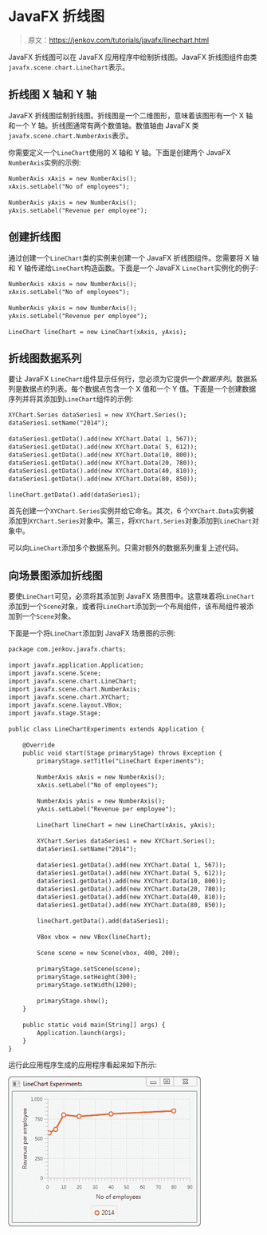 # JavaFX 折线图

> 原文：<https://jenkov.com/tutorials/javafx/linechart.html>

JavaFX 折线图可以在 JavaFX 应用程序中绘制折线图。JavaFX 折线图组件由类`javafx.scene.chart.LineChart`表示。

## 折线图 X 轴和 Y 轴

JavaFX 折线图绘制折线图。折线图是一个二维图形，意味着该图形有一个 X 轴和一个 Y 轴。折线图通常有两个数值轴。数值轴由 JavaFX 类`javafx.scene.chart.NumberAxis`表示。

你需要定义一个`LineChart`使用的 X 轴和 Y 轴。下面是创建两个 JavaFX `NumberAxis`实例的示例:

```
NumberAxis xAxis = new NumberAxis();
xAxis.setLabel("No of employees");

NumberAxis yAxis = new NumberAxis();
yAxis.setLabel("Revenue per employee");

```

## 创建折线图

通过创建一个`LineChart`类的实例来创建一个 JavaFX 折线图组件。您需要将 X 轴和 Y 轴传递给`LineChart`构造函数。下面是一个 JavaFX `LineChart`实例化的例子:

```
NumberAxis xAxis = new NumberAxis();
xAxis.setLabel("No of employees");

NumberAxis yAxis = new NumberAxis();
yAxis.setLabel("Revenue per employee");

LineChart lineChart = new LineChart(xAxis, yAxis);

```

## 折线图数据系列

要让 JavaFX `LineChart`组件显示任何行，您必须为它提供一个*数据序列*。数据系列是数据点的列表。每个数据点包含一个 X 值和一个 Y 值。下面是一个创建数据序列并将其添加到`LineChart`组件的示例:

```
XYChart.Series dataSeries1 = new XYChart.Series();
dataSeries1.setName("2014");

dataSeries1.getData().add(new XYChart.Data( 1, 567));
dataSeries1.getData().add(new XYChart.Data( 5, 612));
dataSeries1.getData().add(new XYChart.Data(10, 800));
dataSeries1.getData().add(new XYChart.Data(20, 780));
dataSeries1.getData().add(new XYChart.Data(40, 810));
dataSeries1.getData().add(new XYChart.Data(80, 850));

lineChart.getData().add(dataSeries1);

```

首先创建一个`XYChart.Series`实例并给它命名。其次，6 个`XYChart.Data`实例被添加到`XYChart.Series`对象中。第三，将`XYChart.Series`对象添加到`LineChart`对象中。

可以向`LineChart`添加多个数据系列。只需对额外的数据系列重复上述代码。

## 向场景图添加折线图

要使`LineChart`可见，必须将其添加到 JavaFX 场景图中。这意味着将`LineChart`添加到一个`Scene`对象，或者将`LineChart`添加到一个布局组件，该布局组件被添加到一个`Scene`对象。

下面是一个将`LineChart`添加到 JavaFX 场景图的示例:

```
package com.jenkov.javafx.charts;

import javafx.application.Application;
import javafx.scene.Scene;
import javafx.scene.chart.LineChart;
import javafx.scene.chart.NumberAxis;
import javafx.scene.chart.XYChart;
import javafx.scene.layout.VBox;
import javafx.stage.Stage;

public class LineChartExperiments extends Application {

    @Override
    public void start(Stage primaryStage) throws Exception {
        primaryStage.setTitle("LineChart Experiments");

        NumberAxis xAxis = new NumberAxis();
        xAxis.setLabel("No of employees");

        NumberAxis yAxis = new NumberAxis();
        yAxis.setLabel("Revenue per employee");

        LineChart lineChart = new LineChart(xAxis, yAxis);

        XYChart.Series dataSeries1 = new XYChart.Series();
        dataSeries1.setName("2014");

        dataSeries1.getData().add(new XYChart.Data( 1, 567));
        dataSeries1.getData().add(new XYChart.Data( 5, 612));
        dataSeries1.getData().add(new XYChart.Data(10, 800));
        dataSeries1.getData().add(new XYChart.Data(20, 780));
        dataSeries1.getData().add(new XYChart.Data(40, 810));
        dataSeries1.getData().add(new XYChart.Data(80, 850));

        lineChart.getData().add(dataSeries1);

        VBox vbox = new VBox(lineChart);

        Scene scene = new Scene(vbox, 400, 200);

        primaryStage.setScene(scene);
        primaryStage.setHeight(300);
        primaryStage.setWidth(1200);

        primaryStage.show();
    }

    public static void main(String[] args) {
        Application.launch(args);
    }
}

```

运行此应用程序生成的应用程序看起来如下所示:

![A JavaFX LineChart displayed in the JavaFX scene graph.](img/053b3bcfa4a22b307f60f4f3ff698950.png)